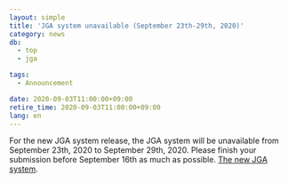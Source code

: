 ```yaml
---
layout: simple
title: 'JGA system unavailable (September 23th-29th, 2020)'
category: news
db:
  - top
  - jga

tags:
  - Announcement

date: 2020-09-03T11:00:00+09:00
retire_time: 2020-09-03T11:00:00+09:00
lang: en
---
```


<p>For the new JGA system release, the JGA system will be unavailable from September 23th, 2020 to September 29th, 2020. Please finish your submission before September 16th as much as possible. <a href="/jga/update-202009-e.html">The new JGA system</a>.</p>
